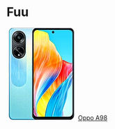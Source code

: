 # Fuu

![](images/Pasted%20image%2020230709121138.png)
[Oppo A98](https://www.gsmarena.com/oppo_a98-11974.php)
